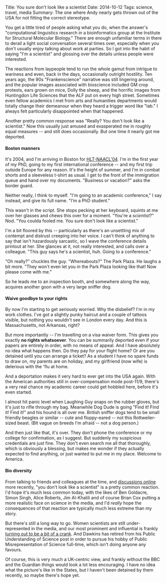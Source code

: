 Title: You sure don't look like a scientist
Date: 2014-10-12
Tags: science, travel, media
Summary: The one where Andy nearly gets thrown out of the USA for not fitting the correct stereotype.

You get a little tired of people asking what you do, when the answer's "computational linguistics research in a bioinformatics group at the Institute for Structural Molecular Biology." There are enough unfamiliar terms in there to derail a light social conversation several times over, especially when you don't usually enjoy talking about work at parties. So I got into the habit of saying "I'm a scientist" and glossing over the details unless people were interested.

The reactions from laypeople tend to run the whole gamut from intrigue to wariness and even, back in the days, occasionally outright hostility. Ten years ago, the 90s "Frankenscience" narrative was still lingering around, and the popular images associated with bioscience included GM crop protests, ears grown on mice, Dolly the sheep, and the horrific images from Huntingdon Life Sciences that the ALF put on every high street. Sometimes even fellow academics I met from arts and humanities departments would totally change their demeanour when they heard a trigger word like "lab." I always felt particularly disappointed when that happened.

Another pretty common response was "Really? You don't look like a scientist." Now this usually just amused and exasperated me in roughly equal measures -- and still does occasionally. But one time it nearly got me deported.

#### Boston manners

It's 2004, and I'm arriving in Boston for [HLT-NAACL'04](http://www1.cs.columbia.edu/~pablo/hlt-naacl04/). I'm in the first year of my PhD, going to my first international conference -- and my first trip outside Europe for any reason. It's the height of summer, and I'm in combat shorts and a sleeveless t-shirt as usual. I get to the front of the immigration queue and hand over my documents. "Business or vacation?" asks the border guard.

Neither really, I think to myself. "I'm going to an academic conference," I say instead, and give its full name. "I'm a PhD student."

This wasn't in the script. She stops pecking at her keyboard, squints at me over her glasses and chews this over for a moment. "You're a *scientist*?" Nod. "You coulda fooled me. You sure don't look like a scientist."

I'm a bit floored by this -- particularly as there's an unsettling mix of contempt and distrust creeping into her voice. I can't think of anything to say that isn't hazardously sarcastic, so I wave the conference details printout at her. She glances at it, not really interested, and calls over a colleague. "This guy says he's a scientist, huh. Going to a conference."

"Oh really?" chuckles the guy. "Whereabouts?" The Park Plaza. He laughs a bit more. "They won't even let you *in* the Park Plaza looking like that! Now please come with me."

So he leads me to an inspection booth, and somewhere along the way, acquires another goon with a very large sniffer dog.

#### Waive goodbye to your rights

By now I'm starting to get seriously worried. Why the disbelief? I'm in my work clothes. I've got a slightly punky haircut and a couple of tattoos visible, but nothing you wouldn't see in London every day. And this is Massachusetts, not Arkansas, right?

But more importantly -- I'm travelling on a visa waiver form. This gives you exactly **no rights whatsoever**. You can be summarily deported even if your papers are entirely in order, with no means of appeal. And I have absolutely no idea what happens then. Do they pay for your flight home? Or are you detained until you can arrange a ticket? As a student I have no spare funds to draw on, my parents are on holiday, and my girlfriend (now wife) is delerious with the 'flu at home.

And a deportation makes it very hard to ever get into the USA again. With the American authorities still in over-compensation mode post-11/9, there's a very real chance my academic career could get hobbled here, before it's even started.

I almost hit panic level when Laughing Guy snaps on the rubber gloves, but it's just to rifle through my bag. Meanwhile Dog Dude is going "Find it! Find it! Find it!" and his hound is all over me. British sniffer dogs tend to be small friendly beagles or similar -- cute and floppy-eared -- not this Rottweiler-sized beast. (Bit vague on breeds I'm afraid -- not a dog person.)

And then just like that, it's over. They don't phone the conference or my college for confirmation, as I suggest. But suddenly my suspicious credentials are just fine. They don't even search me all that thoroughly, which is obviously a blessing, but makes me wonder if they actually expected to find anything, or just wanted to put me in my place. Welcome to America.

#### Bio diversity

From talking to friends and colleagues at the time, and [discussions online](https://twitter.com/AstroKatie/status/520838801006936066) more recently, "you don't look like a scientist" is a pretty common reaction. I'd hope it's much less common today, with the likes of Ben Goldacre, Simon Singh, Alice Roberts, Jim Al-Khalili and of course Brian Cox putting a more realistic face on science in the media, and I'd *really* hope the consequences of that reaction are typically much less extreme than my story.

But there's still a long way to go. Women scientists are still under-represented in the media, and our most prominent and influential is frankly [turning out to be a bit of a crank](http://www.theguardian.com/science/head-quarters/2014/oct/03/susan-greenfield-mind-change-technology-evidence). And Dawkins has retired from his Public Understanding of Science post in order to pursue his hobby of Public Misrepresentation of Science full-time, which isn't doing anyone any favours.

Of course, this is very much a UK-centric view, and frankly without the BBC and the Guardian things would look a lot less encouraging. I have no idea what the picture's like in the States, but I haven't been detained by them recently, so maybe there's hope yet.


